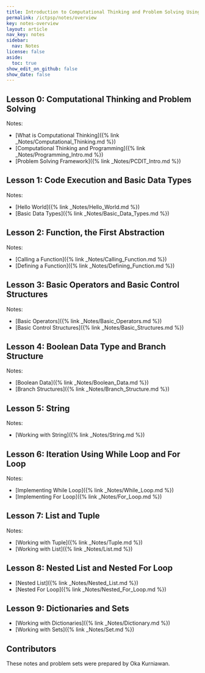 ```yaml
---
title: Introduction to Computational Thinking and Problem Solving Using Python
permalink: /ictpsp/notes/overview
key: notes-overview
layout: article
nav_key: notes
sidebar:
  nav: Notes
license: false
aside:
  toc: true
show_edit_on_github: false
show_date: false
---
```


## Lesson 0: Computational Thinking and Problem Solving

Notes:

- [What is Computational Thinking]({% link _Notes/Computational_Thinking.md %})
- [Computational Thinking and Programming]({% link _Notes/Programming_Intro.md %})
- [Problem Solving Framework]({% link _Notes/PCDIT_Intro.md %})

## Lesson 1: Code Execution and Basic Data Types
Notes:

- [Hello World]({% link _Notes/Hello_World.md %})
- [Basic Data Types]({% link _Notes/Basic_Data_Types.md %})


## Lesson 2: Function, the First Abstraction

Notes:

- [Calling a Function]({% link _Notes/Calling_Function.md %})
- [Defining a Function]({% link _Notes/Defining_Function.md %})


## Lesson 3: Basic Operators and Basic Control Structures

Notes:

- [Basic Operators]({% link _Notes/Basic_Operators.md %})
- [Basic Control Structures]({% link _Notes/Basic_Structures.md %})

## Lesson 4: Boolean Data Type and Branch Structure

Notes:

- [Boolean Data]({% link _Notes/Boolean_Data.md %})
- [Branch Structures]({% link _Notes/Branch_Structure.md %})

## Lesson 5: String

Notes:

- [Working with String]({% link _Notes/String.md  %})

## Lesson 6: Iteration Using While Loop and For Loop

Notes:

- [Implementing While Loop]({% link _Notes/While_Loop.md %})
- [Implementing For Loop]({% link _Notes/For_Loop.md %})

## Lesson 7: List and Tuple

Notes:

- [Working with Tuple]({% link _Notes/Tuple.md %})
- [Working with List]({% link _Notes/List.md %})

## Lesson 8: Nested List and Nested For Loop

- [Nested List]({% link _Notes/Nested_List.md %})
- [Nested For Loop]({% link _Notes/Nested_For_Loop.md %})

## Lesson 9: Dictionaries and Sets
- [Working with Dictionaries]({% link _Notes/Dictionary.md %})
- [Working with Sets]({% link _Notes/Set.md %})

## Contributors

These notes and problem sets were prepared by Oka Kurniawan.